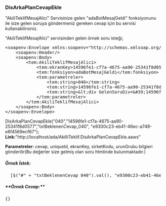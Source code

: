 <h3>DisArkaPlanCevapEkle</h3>
"AkiliTeklifMesajAlici" Servisinize gelen "adaBotMesajGeldi" fonksiyonunu ile size gelen soruya göndermeniz gereken cevap için bu servisi kullanabilirsiniz.

"AkiliTeklifMesajAlici" servisinden gelen örnek soru isteği;
<pre>
&lt;soapenv:Envelope xmlns:soapenv=&quot;http://schemas.xmlsoap.org/soap/envelope/&quot; xmlns:tem=&quot;http://tempuri.org/&quot;&gt;
    &lt;soapenv:Header/&gt;
    &lt;soapenv:Body&gt;
        &lt;tem:AkiliTeklifMesajAlici&gt;
            &lt;tem:ekranKey&gt;14596fe1-cf7a-4675-aa90-25341f8d0577&lt;/tem:ekranKey&gt;
            &lt;tem:fonksiyon&gt;adaBotMesajGeldi&lt;/tem:fonksiyon&gt;
            &lt;tem:parametreler&gt;
                &lt;tem:string&gt;040&lt;/tem:string&gt;
                &lt;tem:string&gt;14596fe1-cf7a-4675-aa90-25341f8d0577&lt;/tem:string&gt;
                &lt;tem:string&gt;&amp;lt;div GelenSoruDiv=&amp;#39;14596fe1-cf7a-4675-aa90-25341f8d0577&amp;#39; &amp;gt;&amp;lt;img height=&amp;#39;150px&amp;#39; tmpMesaj=&amp;#39;captcha bekle&amp;#39; src=&amp;#39;GeciciDosyalar/Captcha/captcha__0000049415_471.jpg&amp;#39; /&amp;gt;Giriniz...&amp;lt;br/&amp;gt;&amp;lt;input type=&amp;#39;text&amp;#39; id=&amp;#39;txtBeklenenCevap_040&amp;#39; onkeyup=&amp;#39;Enter(event,captchaCevapla);&amp;#39; /&amp;gt;&amp;lt;input type=&amp;#39;button&amp;#39; value=&amp;#39;G&amp;#246;nder&amp;#39; onclick=&amp;#39;DisArkaPlanCevapEkle(&amp;quot;040&amp;quot;,&amp;quot;14596fe1-cf7a-4675-aa90-25341f8d0577&amp;quot;,&amp;quot;txtBeklenenCevap_040&amp;quot;, &amp;quot;e9300c23-eb41-46ec-a748-e6f4569ecf67&amp;quot;);&amp;#39; /&amp;gt;&amp;lt;/div&amp;gt;&lt;/tem:string&gt;
            &lt;/tem:parametreler&gt;
        &lt;/tem:AkiliTeklifMesajAlici&gt;
    &lt;/soapenv:Body&gt;
&lt;/soapenv:Envelope&gt;
</pre>

DisArkaPlanCevapEkle("040","14596fe1-cf7a-4675-aa90-25341f8d0577","txtBeklenenCevap_040", "e9300c23-eb41-46ec-a748-e6f4569ecf67");
**Link:**"http://localhost/ada/AkilliTeklif.DisArkaPlanCevapEkle.aaws"

**Parametreler:** cevap, uniqueId, ekranKey, sirketKodu, urunGrubu bilgieri gönderilir(Bu değerler size gelmiş olan soru htmlinde bulunmaktadır.)

<h5>Örnek İstek:</h5>
<pre>
  [$("#" + "txtBeklenenCevap_040").val(), "e9300c23-eb41-46ec-a748-e6f4569ecf67", "14596fe1-cf7a-4675-aa90-25341f8d0577", "040", "Trafik"]
</pre>

<h5> **Örnek Cevap:**</h5>
<pre>
{}
</pre>
